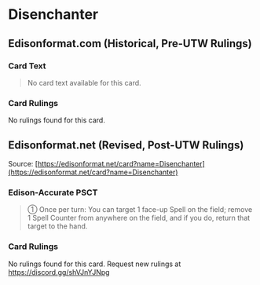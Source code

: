# Disenchanter

## Edisonformat.com (Historical, Pre-UTW Rulings)

### Card Text

> No card text available for this card.

### Card Rulings

No rulings found for this card.

## Edisonformat.net (Revised, Post-UTW Rulings)

Source: [https://edisonformat.net/card?name=Disenchanter](https://edisonformat.net/card?name=Disenchanter)

### Edison-Accurate PSCT

> ① Once per turn: You can target 1 face-up Spell on the field; remove 1 Spell Counter from anywhere on the field, and if you do, return that target to the hand.

### Card Rulings

No rulings found for this card. Request new rulings at https://discord.gg/shVJnYJNpg
            